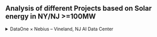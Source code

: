 ## Analysis of different Projects based on Solar energy in NY/NJ >=100MW 

<details>
<summary>DataOne × Nebius – Vineland, NJ AI Data Center</summary>
  
# DataOne × Nebius – Vineland, NJ AI Data Center (Up to 300 MW)

> **Purpose of this document:**  
> I want to understand **how this data center will really work**, what DataOne builds, how Nebius uses it, what the local utility (VMEU) controls, and which unknowns I need answered to reduce risk before any commitment.

---

## 📍 Project Overview
- **Location:** 805 Sheridan Avenue, Vineland, New Jersey, USA  
- **Developer / Owner:** **DataOne** (site developer and infrastructure operator)  
- **Anchor Tenant:** **Nebius** – AI cloud company running GPU clusters  
- **Total Planned IT Load:** **Up to 300 MW** (Phase 1 ≈ 100 MW; expandable with utility upgrades)  
- **Go-Live Goal:** First capacity ~**Summer 2025** (developer cites ~20-week first phase build)

---

## 🏗 Roles & Responsibilities

| Actor | What They Own / Lead |
|-------|---------------------|
| **DataOne** | Land & permits, on-site solar & BESS, customer substation & MV/LV distribution, UPS, cooling plants, shells/MEP, facility & energy operations, interconnection negotiation |
| **Nebius** | GPU/AI servers, racks, high-speed network & storage, AI platform & customers |
| **VMEU (Vineland Municipal Electric Utility)** | Grants interconnection, sets import/export caps, applies tariffs & standby charges, maintains grid reliability |
| **EPC/Contractors** | Build shells, MEP, substation, PV/BESS yards, liquid cooling plants |
| **Carriers/ISPs** | Diverse fiber paths to Secaucus, 60 Hudson, 111 8th (NYC/NJ network hubs) |

---

## ⚡ Power Architecture

### Behind-the-Meter (BTM)
- **Solar PV + Battery Energy Storage (BESS)** inside the campus fence feed IT loads first.  
- **Grid tie** remains for backup and to supplement supply.  
- BTM **does not mean off-grid** — the project still needs a **formal interconnection agreement** with VMEU.

### Distributed Generation (DG) Limits
- **Current VMEU published caps:**  
  - ≤ 4 MW per DG project (≤ 2 MW if net-metered)  
  - System-wide DG total ≤ 50 MW  
- Our site: **100–300 MW** → **way outside normal rules** → requires **custom engineering studies and a special interconnection contract**.

### Tariff / Cost of Power
- **Imports:** billed under a **large-load or custom tariff** (NJ bill A5462 pushes for a ≥100 MW data-center class).  
- **Exports:** only if VMEU allows; otherwise plant is “non-export.”  
- Tariff defines **standby/demand charges**, **power factor rules**, and how credits (if any) for renewable energy are handled.

---

## 🌡 Cooling System

- **Rack power:** 60 – 500 kW each → **liquid cooling required**.
- **IT side:** direct-to-chip cold plates; immersion possible for extreme loads.  
- **CDUs:** isolate IT coolant from facility loop.  
- **Facility loop:** warm-water (≈35 – 45 °C) for efficient heat rejection.  
- **Heat rejection:** **dry or hybrid-dry coolers** (low water use, air-based) — confirmed by local planning notes.  
- **Heat recovery:** planned; can supply nearby industrial or building loads.  
- **Controls:** BMS/DCIM + EMS/SCADA dispatch energy and cooling safely.  
- **Commissioning:** leak detection, black-start, thermal soak tests.

---

## 🚀 Phased Growth Plan

| Phase | IT Load | How Powered | Notes |
|-------|---------|-------------|-------|
| **Phase 1 (2025)** | ~100 MW | On-site PV & BESS plus limited grid import | Allows early go-live while grid upgrades catch up |
| **Phase 2–3** | → 300 MW | Expanded PV/BESS + increased grid import as VMEU builds substation/feeders | Needs signed custom interconnection & tariff clarity |

---

## 🛠 Implementation Workflow

1. **Planning & Permitting** – land/zoning/environmental approvals, DG studies with VMEU  
2. **Design** –  
   - *DataOne:* campus layout, BTM power plant, substation, liquid cooling, network rooms  
   - *Nebius:* rack density & IT architecture  
3. **Construction** – precast shells, PV fields, BESS, MV distribution, UPS, cooling yards  
4. **Commissioning** – power plant & grid tie, cooling IST, protection & SCADA testing  
5. **IT Install (Nebius)** – GPU racks, fabric, storage  
6. **Operations** – DataOne runs facilities & energy, Nebius runs AI, VMEU handles grid billing/reliability

---

## ❓ Key Questions I Need Answered

### Power & Grid
- **Import caps** per phase? (MW and timing)  
- **Export policy:** non-export or limited export allowed?  
- **Who pays for substation / feeder upgrades?**  
- **Islanding ability:** how long can Phase 1 run on PV+BESS alone?  
- **Protection settings & telemetry** required by VMEU?  
- **REC / renewable attribute ownership** (DataOne vs Nebius)?

### Tariff & Costs
- Which **large-load tariff** or **special data-center tariff** (A5462) will apply?  
- How are **standby and demand charges** calculated?  
- Are there **credits or incentives** for waste-heat recovery or high efficiency?

### Cooling
- Exact **split** of cold-plate vs immersion per hall?  
- **Supply/return temperatures** on the facility loop?  
- **Dry vs hybrid-dry** coolers: vendor, design ambient temp, water use profile?  
- Details of the **heat-recovery** use case (MW thermal, offtaker)?  
- **PUE & WUE targets** by phase?

### Network
- Confirm **diverse fiber paths** and latency to Secaucus/60 Hudson/111 8th.  
- Who owns/manage **meet-me rooms** and cross-connects?

### Construction / Supply Chain
- Lead times for **transformers, switchgear, UPS, BESS, CDUs, dry coolers**?  
- Frame agreements or phased deliveries to avoid delays?

---

## ⚠️ Major Risks

| Risk | Impact | Mitigation |
|------|--------|-----------|
| Utility interconnection delays | Can stall Phase 2/3 capacity | Early custom agreement & fund upgrades |
| Tariff uncertainty | Cost overruns | Track NJ A5462, lock option clauses |
| Cooling tech mismatch | Limits GPU density | Pilot small pod, validate before full rollout |
| Equipment lead times | Schedule slip | Pre-order long-lead gear, modular build |
| Network single path | Outages | Require two diverse fiber routes & SLAs |

---

## 🏆 Success Markers for Phase 1
- ~100 MW IT live by **Summer 2025**.  
- PV & BESS producing majority of daytime power; **non-export logic** proven.  
- Import cap from VMEU sufficient for worst-case weather.  
- PUE and WUE at or better than design targets.  
- Dual diverse fiber fully operational.  

---

## 📚 References
- Nebius blog (Mar 2025): 300 MW region, **behind-the-meter** strategy, **energy-efficient cooling & heat recovery**  
- DCD (Mar 2025): DataOne’s **20-week first phase** build  
- VMEU DG Interconnection Rules: **≤4 MW/project, 50 MW system cap**  
- NJ Bill **A5462**: ≥100 MW data center tariff initiative
- Local planning: air-cooling vs water-cooling preference
</details>


